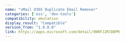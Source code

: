 ```yaml
---
name: "vMail O365 Duplicate Email Remover"
categories: ['oss', 'dev-tools']
compatibility: emulation
display_result: "Compatible"
version_from: "1.0.0.0"
link: https://apps.microsoft.com/detail/9NRFJ2R7DBPR
---
```

